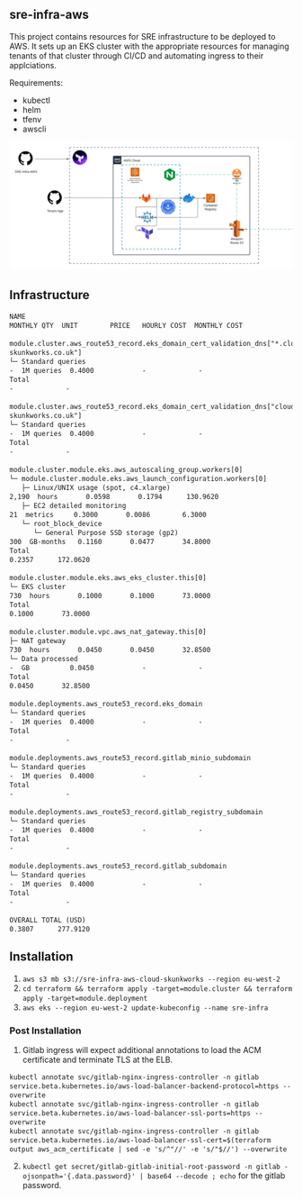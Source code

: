 ## sre-infra-aws

This project contains resources for SRE infrastructure to be deployed to AWS.
It sets up an EKS cluster with the appropriate resources for managing tenants of that cluster through CI/CD and automating ingress to their applciations.


Requirements:
- kubectl
- helm
- tfenv
- awscli


![image](images/platform.png)

## Infrastructure

```
NAME                                                                                          MONTHLY QTY  UNIT        PRICE   HOURLY COST  MONTHLY COST

module.cluster.aws_route53_record.eks_domain_cert_validation_dns["*.cloud-skunkworks.co.uk"]
└─ Standard queries                                                                                     -  1M queries  0.4000            -             -
Total                                                                                                                                    -             -

module.cluster.aws_route53_record.eks_domain_cert_validation_dns["cloud-skunkworks.co.uk"]
└─ Standard queries                                                                                     -  1M queries  0.4000            -             -
Total                                                                                                                                    -             -

module.cluster.module.eks.aws_autoscaling_group.workers[0]
└─ module.cluster.module.eks.aws_launch_configuration.workers[0]
   ├─ Linux/UNIX usage (spot, c4.xlarge)                                                            2,190  hours       0.0598       0.1794      130.9620
   ├─ EC2 detailed monitoring                                                                          21  metrics     0.3000       0.0086        6.3000
   └─ root_block_device
      └─ General Purpose SSD storage (gp2)                                                            300  GB-months   0.1160       0.0477       34.8000
Total                                                                                                                               0.2357      172.0620

module.cluster.module.eks.aws_eks_cluster.this[0]
└─ EKS cluster                                                                                        730  hours       0.1000       0.1000       73.0000
Total                                                                                                                               0.1000       73.0000

module.cluster.module.vpc.aws_nat_gateway.this[0]
├─ NAT gateway                                                                                        730  hours       0.0450       0.0450       32.8500
└─ Data processed                                                                                       -  GB          0.0450            -             -
Total                                                                                                                               0.0450       32.8500

module.deployments.aws_route53_record.eks_domain
└─ Standard queries                                                                                     -  1M queries  0.4000            -             -
Total                                                                                                                                    -             -

module.deployments.aws_route53_record.gitlab_minio_subdomain
└─ Standard queries                                                                                     -  1M queries  0.4000            -             -
Total                                                                                                                                    -             -

module.deployments.aws_route53_record.gitlab_registry_subdomain
└─ Standard queries                                                                                     -  1M queries  0.4000            -             -
Total                                                                                                                                    -             -

module.deployments.aws_route53_record.gitlab_subdomain
└─ Standard queries                                                                                     -  1M queries  0.4000            -             -
Total                                                                                                                                    -             -

OVERALL TOTAL (USD)                                                                                                                 0.3807      277.9120
```

## Installation

1. `aws s3 mb s3://sre-infra-aws-cloud-skunkworks --region eu-west-2`
2. `cd terraform && terraform apply -target=module.cluster && terraform apply -target=module.deployment`
3. `aws eks --region eu-west-2 update-kubeconfig --name sre-infra`


### Post Installation


1. Gitlab ingress will expect additional annotations to load the ACM certificate and terminate TLS at the ELB.

```
kubectl annotate svc/gitlab-nginx-ingress-controller -n gitlab service.beta.kubernetes.io/aws-load-balancer-backend-protocol=https --overwrite
kubectl annotate svc/gitlab-nginx-ingress-controller -n gitlab service.beta.kubernetes.io/aws-load-balancer-ssl-ports=https --overwrite
kubectl annotate svc/gitlab-nginx-ingress-controller -n gitlab service.beta.kubernetes.io/aws-load-balancer-ssl-cert=$(terraform output aws_acm_certificate | sed -e 's/^"//' -e 's/"$//') --overwrite
```

2. `kubectl get secret/gitlab-gitlab-initial-root-password -n gitlab -ojsonpath='{.data.password}' | base64 --decode ; echo` for the gitlab password.

